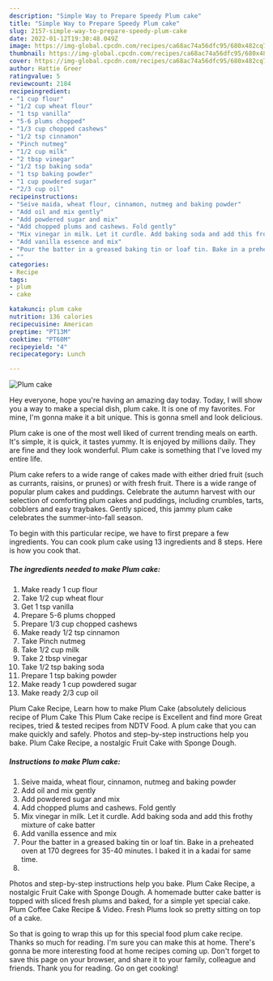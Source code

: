 ```yaml
---
description: "Simple Way to Prepare Speedy Plum cake"
title: "Simple Way to Prepare Speedy Plum cake"
slug: 2157-simple-way-to-prepare-speedy-plum-cake
date: 2022-01-12T19:30:48.049Z
image: https://img-global.cpcdn.com/recipes/ca68ac74a56dfc95/680x482cq70/plum-cake-recipe-main-photo.jpg
thumbnail: https://img-global.cpcdn.com/recipes/ca68ac74a56dfc95/680x482cq70/plum-cake-recipe-main-photo.jpg
cover: https://img-global.cpcdn.com/recipes/ca68ac74a56dfc95/680x482cq70/plum-cake-recipe-main-photo.jpg
author: Hattie Greer
ratingvalue: 5
reviewcount: 2184
recipeingredient:
- "1 cup flour"
- "1/2 cup wheat flour"
- "1 tsp vanilla"
- "5-6 plums chopped"
- "1/3 cup chopped cashews"
- "1/2 tsp cinnamon"
- "Pinch nutmeg"
- "1/2 cup milk"
- "2 tbsp vinegar"
- "1/2 tsp baking soda"
- "1 tsp baking powder"
- "1 cup powdered sugar"
- "2/3 cup oil"
recipeinstructions:
- "Seive maida, wheat flour, cinnamon, nutmeg and baking powder"
- "Add oil and mix gently"
- "Add powdered sugar and mix"
- "Add chopped plums and cashews. Fold gently"
- "Mix vinegar in milk. Let it curdle. Add baking soda and add this frothy mixture of cake batter"
- "Add vanilla essence and mix"
- "Pour the batter in a greased baking tin or loaf tin. Bake in a preheated oven at 170 degrees for 35-40 minutes. I baked it in a kadai for same time."
- ""
categories:
- Recipe
tags:
- plum
- cake

katakunci: plum cake 
nutrition: 136 calories
recipecuisine: American
preptime: "PT13M"
cooktime: "PT60M"
recipeyield: "4"
recipecategory: Lunch

---
```



![Plum cake](https://img-global.cpcdn.com/recipes/ca68ac74a56dfc95/680x482cq70/plum-cake-recipe-main-photo.jpg)

Hey everyone, hope you're having an amazing day today. Today, I will show you a way to make a special dish, plum cake. It is one of my favorites. For mine, I'm gonna make it a bit unique. This is gonna smell and look delicious.

Plum cake is one of the most well liked of current trending meals on earth. It's simple, it is quick, it tastes yummy. It is enjoyed by millions daily. They are fine and they look wonderful. Plum cake is something that I've loved my entire life.

Plum cake refers to a wide range of cakes made with either dried fruit (such as currants, raisins, or prunes) or with fresh fruit. There is a wide range of popular plum cakes and puddings. Celebrate the autumn harvest with our selection of comforting plum cakes and puddings, including crumbles, tarts, cobblers and easy traybakes. Gently spiced, this jammy plum cake celebrates the summer-into-fall season.


To begin with this particular recipe, we have to first prepare a few ingredients. You can cook plum cake using 13 ingredients and 8 steps. Here is how you cook that.

<!--inarticleads1-->

##### The ingredients needed to make Plum cake:

1. Make ready 1 cup flour
1. Take 1/2 cup wheat flour
1. Get 1 tsp vanilla
1. Prepare 5-6 plums chopped
1. Prepare 1/3 cup chopped cashews
1. Make ready 1/2 tsp cinnamon
1. Take Pinch nutmeg
1. Take 1/2 cup milk
1. Take 2 tbsp vinegar
1. Take 1/2 tsp baking soda
1. Prepare 1 tsp baking powder
1. Make ready 1 cup powdered sugar
1. Make ready 2/3 cup oil


Plum Cake Recipe, Learn how to make Plum Cake (absolutely delicious recipe of Plum Cake This Plum Cake recipe is Excellent and find more Great recipes, tried &amp; tested recipes from NDTV Food. A plum cake that you can make quickly and safely. Photos and step-by-step instructions help you bake. Plum Cake Recipe, a nostalgic Fruit Cake with Sponge Dough. 

<!--inarticleads2-->

##### Instructions to make Plum cake:

1. Seive maida, wheat flour, cinnamon, nutmeg and baking powder
1. Add oil and mix gently
1. Add powdered sugar and mix
1. Add chopped plums and cashews. Fold gently
1. Mix vinegar in milk. Let it curdle. Add baking soda and add this frothy mixture of cake batter
1. Add vanilla essence and mix
1. Pour the batter in a greased baking tin or loaf tin. Bake in a preheated oven at 170 degrees for 35-40 minutes. I baked it in a kadai for same time.
1. 


Photos and step-by-step instructions help you bake. Plum Cake Recipe, a nostalgic Fruit Cake with Sponge Dough. A homemade butter cake batter is topped with sliced fresh plums and baked, for a simple yet special cake. Plum Coffee Cake Recipe &amp; Video. Fresh Plums look so pretty sitting on top of a cake. 

So that is going to wrap this up for this special food plum cake recipe. Thanks so much for reading. I'm sure you can make this at home. There's gonna be more interesting food at home recipes coming up. Don't forget to save this page on your browser, and share it to your family, colleague and friends. Thank you for reading. Go on get cooking!
